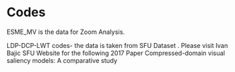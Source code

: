 # Codes

ESME_MV is the data for Zoom Analysis.

LDP-DCP-LWT codes- the data is taken from SFU Dataset . Please visit Ivan Bajic SFU Website for the following 2017 Paper
Compressed-domain visual saliency models: A comparative study
